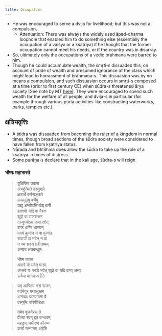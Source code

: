 ```yaml
---
title: Occupation
---
```


-   He was encouraged to serve a dvija for livelihood; but this was not a compulsion.
    -   Attenuation: There was always the widely used āpad-dharma loophole that enabled him to do something else (essentially the occupation of a vaiśya or a kṣatriya) if he thought that the former occupation cannot meet his needs, or if the country was in disarray.
-   So, ultimately only the occupations of a vedic brāhmaṇa were barred to him.
-   Though he could accumulate wealth, the smṛti-s dissuaded this, on account of pride of wealth and presumed ignorance of the class which might lead to harrassment of brāhmaṇa-s. This dissuasion was by no means a compulsion, and such dissuasion occurs in smṛti-s composed at a time (prior to first century CE) when śūdra-s threatened ārya society [See note by MT [here](https://manasataramgini.wordpress.com/2004/09/01/inter-caste-strife/)]. They were encouraged to spend such wealth for the welfare of all people, and dvija-s in particular (for example through various pūrta activities like constructing waterworks, parks, temples etc.).


## क्षत्रियवृत्तिः
- A śūdra was dissuaded from becoming the ruler of a kingdom in normal times, though broad sections of the śūdra society were considered to have fallen from kṣatriya status.
- Nārada and bhIShma does allow the śūdra to take up the role of a kṣatriya in times of distress.
- Some purāṇa-s declare that in the kali age, śūdra-s will reign.


### भीष्मः महाभारते
> युधिष्ठिर उवाच  
> अभ्युत्थिते दस्युबले  
> क्षत्रार्थे वर्णसङ्करे  
> सम्प्रमूढेषु वर्णेषु  
> यद्य् अन्योऽभिभवेद् बली  
> ब्राह्मणो यदि वा वैश्यः  
> शूद्रो वा राजसत्तम  
> दस्युभ्योऽथ प्रजा रक्षेद्  
> दण्डं धर्मेण धारयन्  
> कार्यं कुर्यान् न वा कुर्यात्  
> संवार्यो वा भवेन् न वा  
> न स्म शस्त्रं ग्रहीतव्यम्  
> अन्यत्र क्षत्रबन्धुतः  
> 
>  भीष्म उवाच  
> अपारे यो भवेत् पारम्  
> अप्लवे यः प्लवो भवेत्
> शूद्रो वा यदि वाप्य् अन्यः  
> सर्वथा मानम् अर्हति

> यम् आश्रित्य नरा राजन्  
> वर्तयेयुर् यथासुखम्  
> अनाथाः पाल्यमाना वै  
> दस्युभिः परिपीडिताः
> 
> तमेव पूजयेरंस् ते  
> प्रीत्या स्वम् इव बान्धवम्  
> महद्ध्य् अभीक्ष्णं कौरव्य  
> कर्ता सन्मानम् अर्हति
